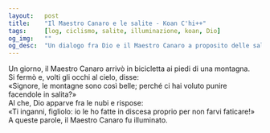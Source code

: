 ```yaml
---
layout:   post
title:    "Il Maestro Canaro e le salite - Koan C'hi++"
tags:     [log, ciclismo, salite, illuminazione, koan, Dio]
og_img:   ""
og_desc:  "Un dialogo fra Dio e il Maestro Canaro a proposito delle salite"
---
```


Un giorno, il Maestro Canaro arrivò in bicicletta ai piedi di una montagna.  
Si fermò e, volti gli occhi al cielo, disse:  
«Signore, le montagne sono così belle; perché ci hai voluto punire facendole in salita?»   
Al che, Dio apparve fra le nubi e rispose:  
«Ti inganni, figliolo: io le ho fatte in discesa proprio per non farvi faticare!»  
A queste parole, il Maestro Canaro fu illuminato.  
